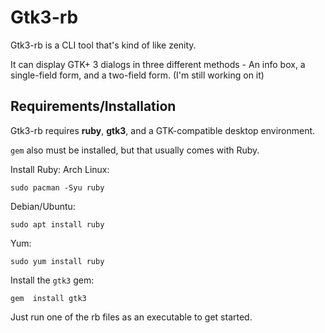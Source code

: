 # Gtk3-rb
Gtk3-rb is a CLI tool that's kind of like zenity.

It can display GTK+ 3 dialogs in three different methods - An info box, a single-field form, and a two-field form. (I'm still working on it)

## Requirements/Installation
Gtk3-rb requires **ruby**, **gtk3**, and a GTK-compatible desktop environment.

`gem` also must be installed, but that usually comes with Ruby.

Install Ruby:
Arch Linux:
```console
sudo pacman -Syu ruby
```
Debian/Ubuntu:
```console
sudo apt install ruby
```
Yum:
```console
sudo yum install ruby
```

Install the `gtk3` gem:
```console
gem  install gtk3
```

Just run one of the rb files as an executable to get started.
